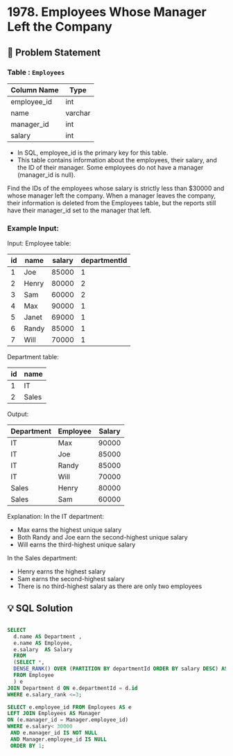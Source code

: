 # 1978. Employees Whose Manager Left the Company

## 📝 Problem Statement

###  Table : `Employees`


| Column Name | Type     |
|-------------|----------|
| employee_id | int      |
| name        | varchar  |
| manager_id  | int      |
| salary      | int      |

 - In SQL, employee_id is the primary key for this table.
 - This table contains information about the employees, their salary, and the ID of their manager. Some employees do not have a manager (manager_id is null). 
 

Find the IDs of the employees whose salary is strictly less than $30000 and whose manager left the company. When a manager leaves the company, their information is deleted from the Employees table, but the reports still have their manager_id set to the manager that left.
### Example Input:

Input: 
Employee table:

| id | name  | salary | departmentId |
|----|-------|--------|--------------|
| 1  | Joe   | 85000  | 1            |
| 2  | Henry | 80000  | 2            |
| 3  | Sam   | 60000  | 2            |
| 4  | Max   | 90000  | 1            |
| 5  | Janet | 69000  | 1            |
| 6  | Randy | 85000  | 1            |
| 7  | Will  | 70000  | 1            |

Department table:

| id | name  |
|----|-------|
| 1  | IT    |
| 2  | Sales |

Output: 

| Department | Employee | Salary |
|------------|----------|--------|
| IT         | Max      | 90000  |
| IT         | Joe      | 85000  |
| IT         | Randy    | 85000  |
| IT         | Will     | 70000  |
| Sales      | Henry    | 80000  |
| Sales      | Sam      | 60000  |

Explanation: 
In the IT department:
- Max earns the highest unique salary
- Both Randy and Joe earn the second-highest unique salary
- Will earns the third-highest unique salary

In the Sales department:
- Henry earns the highest salary
- Sam earns the second-highest salary
- There is no third-highest salary as there are only two employees

## 💡 SQL Solution

```sql

SELECT 
  d.name AS Department ,
  e.name AS Employee,
  e.salary  AS Salary 
  FROM 
  (SELECT *,
  DENSE_RANK() OVER (PARTITION BY departmentId ORDER BY salary DESC) AS salary_rank
  FROM Employee
  ) e
JOIN Department d ON e.departmentId = d.id 
WHERE e.salary_rank <=3;

SELECT e.employee_id FROM Employees AS e 
LEFT JOIN Employees AS Manager 
ON (e.manager_id = Manager.employee_id)
WHERE e.salary< 30000
 AND e.manager_id IS NOT NULL
 AND Manager.employee_id IS NULL
 ORDER BY 1;
